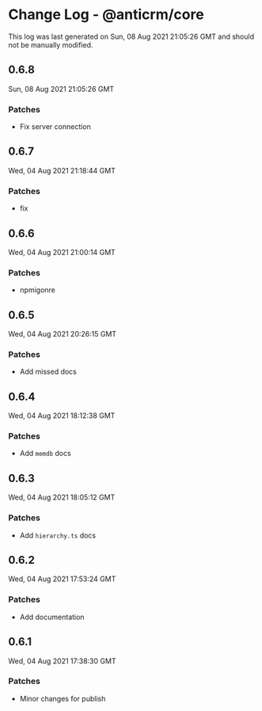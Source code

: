 # Change Log - @anticrm/core

This log was last generated on Sun, 08 Aug 2021 21:05:26 GMT and should not be manually modified.

## 0.6.8
Sun, 08 Aug 2021 21:05:26 GMT

### Patches

- Fix server connection

## 0.6.7
Wed, 04 Aug 2021 21:18:44 GMT

### Patches

- fix

## 0.6.6
Wed, 04 Aug 2021 21:00:14 GMT

### Patches

- npmigonre

## 0.6.5
Wed, 04 Aug 2021 20:26:15 GMT

### Patches

- Add missed docs

## 0.6.4
Wed, 04 Aug 2021 18:12:38 GMT

### Patches

- Add `memdb` docs

## 0.6.3
Wed, 04 Aug 2021 18:05:12 GMT

### Patches

- Add `hierarchy.ts` docs

## 0.6.2
Wed, 04 Aug 2021 17:53:24 GMT

### Patches

- Add documentation

## 0.6.1
Wed, 04 Aug 2021 17:38:30 GMT

### Patches

- Minor changes for publish

